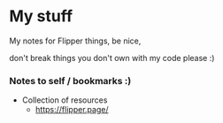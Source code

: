 # My stuff
My notes for Flipper things, be nice, 

don't break things you don't own with my code please :)



### Notes to self / bookmarks :)

* Collection of resources
  * https://flipper.page/
